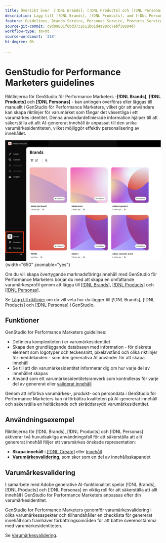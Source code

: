 ```yaml
---
title: Översikt över  [!DNL Brands], [!DNL Products] och [!DNL Personas]
description: Lägg till [!DNL Brands], [!DNL Products], and [!DNL Personas] i GenStudio for Performance Marketers för att skapa en omfattande varumärkesprofil som innehåller alla aspekter av ett varumärkes representation.
feature: Guidelines, Brands Service, Personas Service, Products Service
source-git-commit: c9d09801f0bd3732611b01d4a98cc7ebf38884d7
workflow-type: tm+mt
source-wordcount: '318'
ht-degree: 0%

---
```



# GenStudio for Performance Marketers guidelines

Riktlinjerna för GenStudio för Performance Marketers -**[!DNL Brands]**, **[!DNL Products]** och **[!DNL Personas]** - kan antingen överföras eller läggas till manuellt i GenStudio för Performance Marketers, vilket gör att användare kan skapa riktlinjer för varumärket som fångar det väsentliga i ett varumärkes identitet. Denna användardefinierade information hjälper till att säkerställa att allt AI-genererat innehåll är anpassat till den unika varumärkesidentiteten, vilket möjliggör effektiv personalisering av innehållet.

![Riktlinjer i GenStudio för resultatmarknadsförare](/help/assets/guidelines.png){width="650" zoomable="yes"}

Om du vill skapa övertygande marknadsföringsinnehåll med GenStudio för Performance Marketers börjar du med att skapa en omfattande varumärkesprofil genom att lägga till [[!DNL Brands]](/help/user-guide/guidelines/brands.md), [[!DNL Products]](/help/user-guide/guidelines/products.md) och [[!DNL Personas]](/help/user-guide/guidelines/personas.md).

Se [Lägg till riktlinjer](/help/user-guide/guidelines/add-guidelines.md) om du vill veta hur du lägger till [!DNL Brands], [!DNL Products] och [!DNL Personas] i GenStudio.

## Funktioner

GenStudio for Performance Marketers guidelines:

* Definiera komplexiteten i er varumärkesidentitet
* Skapa den grundläggande databasen med information - för diskreta element som logotyper och teckensnitt, pixelavstånd och olika riktlinjer för meddelanden - som den generativa AI använder för att skapa innehåll
* Se till att din varumärkesidentitet informerar dig om hur varje del av innehållet skapas
* Använd som ett varumärkesidentitetsramverk som kontrolleras för varje del av genererat eller [validerat innehåll](#brand-validation)

Genom att införliva varumärkes-, produkt- och persondata i GenStudio för Performance Marketers kan ni förbättra kvaliteten på AI-genererat innehåll och säkerställa en heltäckande och skräddarsydd varumärkesidentitet.

## Användningsexempel

Riktlinjerna för [!DNL Brands], [!DNL Products] och [!DNL Personas] aktiverar två huvudsakliga användningsfall för att säkerställa att allt genererat innehåll följer ett varumärkes önskade representation:

* **Skapa innehåll** i [[!DNL Create]](/help/user-guide/create/overview.md) eller [Innehåll](/help/user-guide/content/overview.md)
* [**Varumärkesvalidering**](#brand-validation), som sker som en del av innehållsskapandet

## Varumärkesvalidering

I samarbete med Adobe generative AI-funktionalitet spelar [!DNL Brands], [!DNL Products] och [!DNL Personas] en viktig roll för att säkerställa att allt innehåll i GenStudio for Performance Marketers anpassas efter din varumärkesidentitet.

GenStudio for Performance Marketers genomför varumärkesvalidering i olika varumärkesaspekter och tillhandahåller en checklista för genererat innehåll som framhäver förbättringsområden för att bättre överensstämma med varumärkesidentiteten.

Se [Varumärkesvalidering](/help/user-guide/guidelines/brand-validation.md).
